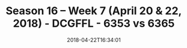 ---
title: Season 16 – Week 7 (April 20 & 22, 2018) - DCGFFL - 6353 vs 6365
teams_score:
- team: 6353
  score: 34
- team: 6365
  score: 27
mvp: ''
game-ball: ''
season: 16
week: 7
date: '2018-04-22T16:34:01'
pageid: season-16-week-7-april-20-22-2018-6353-vs-6365
---
